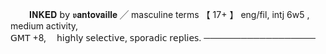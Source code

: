 ㅤㅤ
     𝐈𝐍𝐊𝐄𝐃  𝖻𝗒  𝖛𝐚𝐧𝐭𝐨𝐯𝐚𝐢𝐥𝐥𝐞       ╱   masculine  terms
   【   17+   】    eng/fil,      intj 6w5 ,     medium   activity,   
     𝖦𝖬𝖳 +8,ㅤ   𝗁𝗂𝗀𝗁𝗅𝗒 𝗌𝖾𝗅𝖾𝖼𝗍𝗂𝗏𝖾,    𝗌𝗉𝗈𝗋𝖺𝖽𝗂𝖼    𝗋𝖾𝗉𝗅𝗂𝖾𝗌.
             ──────────────────  
ㅤㅤ
